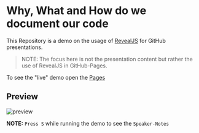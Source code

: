 # Why, What and How do we document our code

This Repository is a demo on the usage of [RevealJS](https://revealjs.com) for GitHub presentations.

>NOTE: The focus here is not the presentation content but rather the use of RevealJS in GitHub-Pages.

To see the "live" demo open the [Pages](https://jefeish.github.io/why-what-how-to-document_presentation-demo/)

## Preview

![preview](docs/images/preview.gif)

**NOTE:** `Press S` while running the demo to see the `Speaker-Notes`
